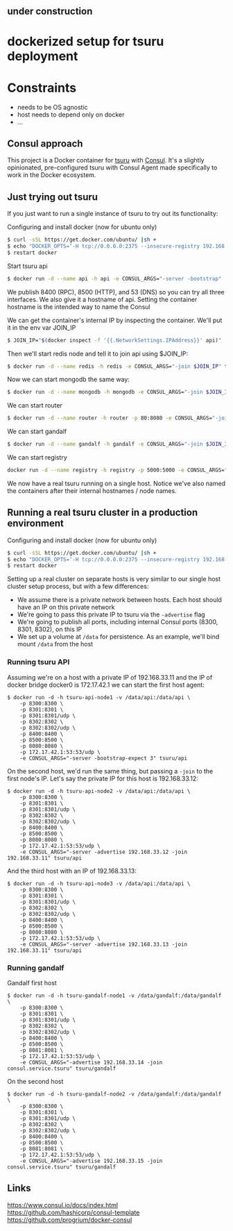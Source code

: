 ## under construction


# dockerized setup for tsuru deployment


# Constraints

   * needs to be OS agnostic
   * host needs to depend only on docker
   * ...


## Consul approach

This project is a Docker container for [tsuru](https://tsuru.io) with [Consul](http://www.consul.io/). It's a slightly opinionated, pre-configured tsuru with Consul Agent made specifically to work in the Docker ecosystem.

## Just trying out tsuru

If you just want to run a single instance of tsuru to try out its functionality:

Configuring and install docker (now for ubuntu only)

```bash
$ curl -sSL https://get.docker.com/ubuntu/ |sh +
$ echo "DOCKER_OPTS=‘-H tcp://0.0.0.0:2375 --insecure-registry 192.168.0.0/16 --dns 172.17.42.1 --dns 8.8.8.8 --dns-search service.tsuru'" >> /etc/default/docker
$ restart docker
```

Start tsuru api

```bash
$ docker run -d --name api -h api -e CONSUL_ARGS="-server -bootstrap" -e HOST_IP="10.25.43.22" -p 8400:8400 -p 8500:8500 -p 8080:8080 -p 53:53/udp tsuru/api
```

We publish 8400 (RPC), 8500 (HTTP), and 53 (DNS) so you can try all three interfaces. We also give it a hostname of api. Setting the container hostname is the intended way to name the Consul

We can get the container's internal IP by inspecting the container. We'll put it in the env var JOIN_IP

```bash
$ JOIN_IP="$(docker inspect -f '{{.NetworkSettings.IPAddress}}' api)"
```

Then we'll start redis node and tell it to join api using $JOIN_IP:

```bash
$ docker run -d --name redis -h redis -e CONSUL_ARGS="-join $JOIN_IP" tsuru/redis
```

Now we can start mongodb the same way:

```bash
$ docker run -d --name mongodb -h mongodb -e CONSUL_ARGS="-join $JOIN_IP" tsuru/mongodb
```

We can start router

```bash
$ docker run -d --name router -h router -p 80:8080 -e CONSUL_ARGS="-join $JOIN_IP" tsuru/router
```

We can start gandalf

```bash
$ docker run -d --name gandalf -h gandalf -e CONSUL_ARGS="-join $JOIN_IP" tsuru/gandalf
```

We can start registry

```bash
docker run -d --name registry -h registry -p 5000:5000 -e CONSUL_ARGS="-join $JOIN_IP" tsuru/registry
```

We now have a real tsuru running on a single host. Notice we've also named the containers after their internal hostnames / node names.


## Running a real tsuru cluster in a production environment

Configuring and install docker (now for ubuntu only)

```bash
$ curl -sSL https://get.docker.com/ubuntu/ |sh +
$ echo "DOCKER_OPTS=‘-H tcp://0.0.0.0:2375 --insecure-registry 192.168.0.0/16 --dns  192.168.33.11 --dns 192.168.33.12 --dns 192.168.33.13 --dns 8.8.8.8 --dns-search service.tsuru'" >> /etc/default/docker
$ restart docker
```

Setting up a real cluster on separate hosts is very similar to our single host cluster setup process, but with a few differences:

 * We assume there is a private network between hosts. Each host should have an IP on this private network
 * We're going to pass this private IP to tsuru via the `-advertise` flag
 * We're going to publish all ports, including internal Consul ports (8300, 8301, 8302), on this IP
 * We set up a volume at `/data` for persistence. As an example, we'll bind mount `/data` from the host

### Running tsuru API

Assuming we're on a host with a private IP of 192.168.33.11 and the IP of docker bridge docker0 is 172.17.42.1 we can start the first host agent:

    $ docker run -d -h tsuru-api-node1 -v /data/api:/data/api \
        -p 8300:8300 \
        -p 8301:8301 \
        -p 8301:8301/udp \
        -p 8302:8302 \
        -p 8302:8302/udp \
        -p 8400:8400 \
        -p 8500:8500 \
        -p 8080:8080 \
        -p 172.17.42.1:53:53/udp \
        -e CONSUL_ARGS="-server -bootstrap-expect 3" tsuru/api

On the second host, we'd run the same thing, but passing a `-join` to the first node's IP. Let's say the private IP for this host is 192.168.33.12:

    $ docker run -d -h tsuru-api-node2 -v /data/api:/data/api \
        -p 8300:8300 \
        -p 8301:8301 \
        -p 8301:8301/udp \
        -p 8302:8302 \
        -p 8302:8302/udp \
        -p 8400:8400 \
        -p 8500:8500 \
        -p 8080:8080 \
        -p 172.17.42.1:53:53/udp \
        -e CONSUL_ARGS="-server -advertise 192.168.33.12 -join 192.168.33.11" tsuru/api

And the third host with an IP of 192.168.33.13:

    $ docker run -d -h tsuru-api-node3 -v /data/api:/data/api \
        -p 8300:8300 \
        -p 8301:8301 \
        -p 8301:8301/udp \
        -p 8302:8302 \
        -p 8302:8302/udp \
        -p 8400:8400 \
        -p 8500:8500 \
        -p 8080:8080 \
        -p 172.17.42.1:53:53/udp \
        -e CONSUL_ARGS="-server -advertise 192.168.33.13 -join 192.168.33.11" tsuru/api

### Running gandalf

Gandalf first host

    $ docker run -d -h tsuru-gandalf-node1 -v /data/gandalf:/data/gandalf \
        -p 8300:8300 \
        -p 8301:8301 \
        -p 8301:8301/udp \
        -p 8302:8302 \
        -p 8302:8302/udp \
        -p 8400:8400 \
        -p 8500:8500 \
        -p 8081:8081 \
        -p 172.17.42.1:53:53/udp \
        -e CONSUL_ARGS="-advertise 192.168.33.14 -join consul.service.tsuru" tsuru/gandalf

On the second host

    $ docker run -d -h tsuru-gandalf-node2 -v /data/gandalf:/data/gandalf \
        -p 8300:8300 \
        -p 8301:8301 \
        -p 8301:8301/udp \
        -p 8302:8302 \
        -p 8302:8302/udp \
        -p 8400:8400 \
        -p 8500:8500 \
        -p 8081:8081 \
        -p 172.17.42.1:53:53/udp \
        -e CONSUL_ARGS="-advertise 192.168.33.15 -join consul.service.tsuru" tsuru/gandalf

## Links

https://www.consul.io/docs/index.html  
https://github.com/hashicorp/consul-template  
https://github.com/progrium/docker-consul  
